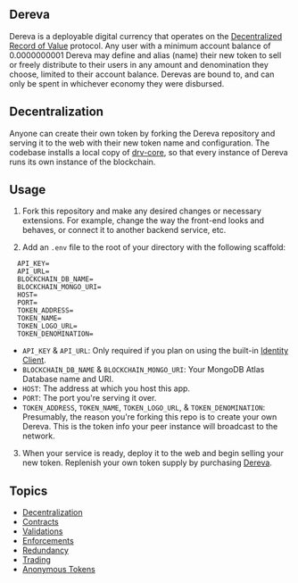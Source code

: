 ## Dereva

Dereva is a deployable digital currency that operates on the [Decentralized Record of Value](https://github.com/exactchange/drv-core) protocol. Any user with a minimum account balance of 0.0000000001 Dereva may define and alias (name) their new token to sell or freely distribute to their users in any amount and denomination they choose, limited to their account balance. Derevas are bound to, and can only be spent in whichever economy they were disbursed.

## Decentralization

Anyone can create their own token by forking the Dereva repository and serving it to the web with their new token name and configuration. The codebase installs a local copy of [drv-core](https://www.npmjs.com/package/drv-core), so that every instance of Dereva runs its own instance of the blockchain.

## Usage

1. Fork this repository and make any desired changes or necessary extensions. For example, change the way the front-end looks and behaves, or connect it to another backend service, etc.

2. Add an `.env` file to the root of your directory with the following scaffold:


```
  API_KEY=
  API_URL=
  BLOCKCHAIN_DB_NAME=
  BLOCKCHAIN_MONGO_URI=
  HOST=
  PORT=
  TOKEN_ADDRESS=
  TOKEN_NAME=
  TOKEN_LOGO_URL=
  TOKEN_DENOMINATION=
```

- `API_KEY` & `API_URL`: Only required if you plan on using the built-in [Identity Client](https://github.com/exactchange/identity-client).
- `BLOCKCHAIN_DB_NAME` & `BLOCKCHAIN_MONGO_URI`: Your MongoDB Atlas Database name and URI.
- `HOST`: The address at which you host this app.
- `PORT`: The port you're serving it over.
- `TOKEN_ADDRESS`, `TOKEN_NAME`, `TOKEN_LOGO_URL`, & `TOKEN_DENOMINATION`: Presumably, the reason you're forking this repo is to create your own Dereva. This is the token info your peer instance will broadcast to the network.

3. When your service is ready, deploy it to the web and begin selling your new token. Replenish your own token supply by purchasing [Dereva](https://exactchange.network/dereva/?app=shop).

## Topics

- [Decentralization](https://github.com/exactchange/drv-core/blob/master/README.md#decentralization)
- [Contracts](https://github.com/exactchange/drv-core/blob/master/README.md#contracts)
- [Validations](https://github.com/exactchange/drv-core/blob/master/README.md#validations)
- [Enforcements](https://github.com/exactchange/drv-core/blob/master/README.md#enforcements)
- [Redundancy](https://github.com/exactchange/drv-core/blob/master/README.md#redundancy)
- [Trading](https://github.com/exactchange/drv-core/blob/master/README.md#trading)
- [Anonymous Tokens](https://github.com/exactchange/drv-core/blob/master/README.md#anonymous-tokens)
